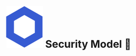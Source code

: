 # <span class="flex"> <img src="/chainlink-symbol-blue.svg" class="w-8 mr-4" /> Security Model 🔐</span>



